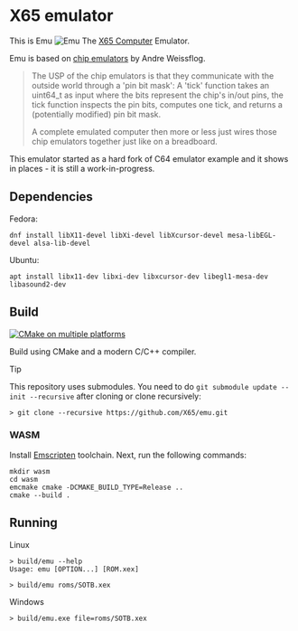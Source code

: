 # X65 emulator

This is Emu <img src="emu.gif" alt="Emu"> The [X65 Computer][1] Emulator.

Emu is based on [chip emulators][2] by Andre Weissflog.

> The USP of the chip emulators is that they communicate with the outside world
> through a 'pin bit mask': A 'tick' function takes an uint64_t as input
> where the bits represent the chip's in/out pins, the tick function inspects
> the pin bits, computes one tick, and returns a (potentially modified) pin bit mask.
>
> A complete emulated computer then more or less just wires those chip emulators
> together just like on a breadboard.

This emulator started as a hard fork of C64 emulator example
and it shows in places - it is still a work-in-progress.

[1]: https://x65.zone/
[2]: https://github.com/floooh/chips

## Dependencies

Fedora:

    dnf install libX11-devel libXi-devel libXcursor-devel mesa-libEGL-devel alsa-lib-devel

Ubuntu:

    apt install libx11-dev libxi-dev libxcursor-dev libegl1-mesa-dev libasound2-dev

## Build

[![CMake on multiple platforms](https://github.com/X65/emu/actions/workflows/cmake-multi-platform.yml/badge.svg)](https://github.com/X65/emu/actions/workflows/cmake-multi-platform.yml)

Build using CMake and a modern C/C++ compiler.

> [!TIP]
> This repository uses submodules.
> You need to do `git submodule update --init --recursive` after cloning
> or clone recursively:

    > git clone --recursive https://github.com/X65/emu.git

### WASM

Install [Emscripten][3] toolchain. Next, run the following commands:

    mkdir wasm
    cd wasm
    emcmake cmake -DCMAKE_BUILD_TYPE=Release ..
    cmake --build .

[3]: https://emscripten.org/docs/getting_started/downloads.html

## Running

Linux

    > build/emu --help
    Usage: emu [OPTION...] [ROM.xex]

    > build/emu roms/SOTB.xex

Windows

    > build/emu.exe file=roms/SOTB.xex
